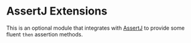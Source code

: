 # AssertJ Extensions
This is an optional module that integrates with [AssertJ](http://joel-costigliola.github.io/assertj/) to provide some fluent `then` assertion methods.
